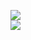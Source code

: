 [![](https://img.shields.io/badge/Made%20With-Github%20Spray-lightgrey.svg?style=for-the-badge&logo=github)](https://github.com/Annihil/github-spray#11947)  
[![](https://i.imgur.com/2DrTn0Z.gif)](https://github.com/Annihil/github-spray)